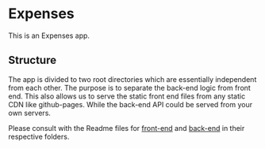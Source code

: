 Expenses
========
This is an Expenses app.

## Structure
The app is divided to two root directories which are
essentially independent from each other. The purpose is to
separate the back-end logic from front end. This also allows
us to serve the static front end files from any static CDN
like github-pages. While the back-end API could be served
from your own servers.

Please consult with the Readme files for [front-end](https://github.com/dadish/expenses-app/tree/master/front) and [back-end](https://github.com/dadish/expenses-app/tree/master/back) in their respective folders.
